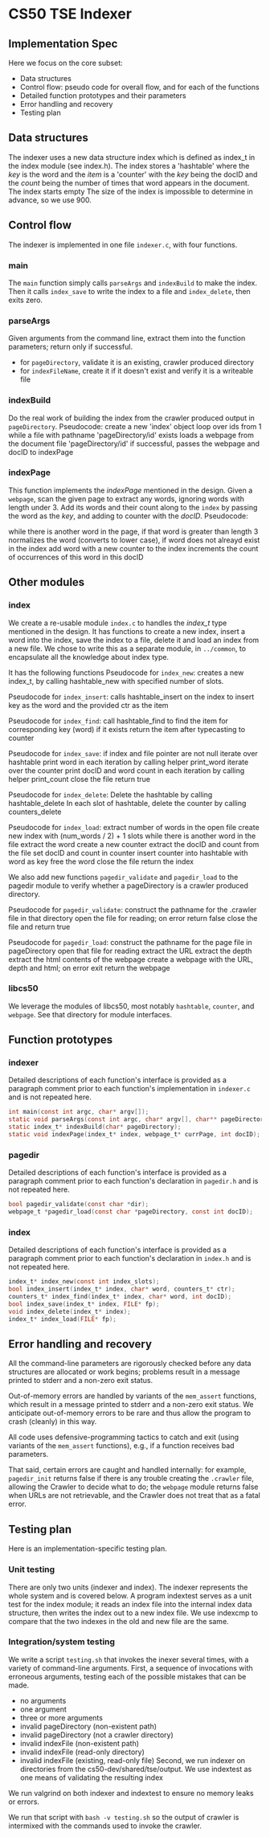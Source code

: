 # CS50 TSE Indexer
## Implementation Spec

Here we focus on the core subset:

-  Data structures
-  Control flow: pseudo code for overall flow, and for each of the functions
-  Detailed function prototypes and their parameters
-  Error handling and recovery
-  Testing plan

## Data structures 

The indexer uses a new data structure index which is defined as index_t in the index module (see index.h).
The index stores a 'hashtable' where the _key_ is the word and the _item_ is a 'counter' with the _key_ being the docID and the _count_ being the number of times that word appears in the document.
The index starts empty
The size of the index is impossible to determine in advance, so we use 900.

## Control flow

The indexer is implemented in one file `indexer.c`, with four functions.

### main

The `main` function simply calls `parseArgs` and `indexBuild` to make the index. Then it calls `index_save` to write the index to a file and `index_delete`, then exits zero.

### parseArgs

Given arguments from the command line, extract them into the function parameters; return only if successful.

* for `pageDirectory`, validate it is an existing, crawler produced directory
* for `indexFileName`, create it if it doesn't exist and verify it is a writeable file

### indexBuild

Do the real work of building the index from the crawler produced output in `pageDirectory`.
Pseudocode:
  create a new 'index' object
  loop over ids from 1
  while a file with pathname 'pageDirectory/id' exists
    loads a webpage from the document file 'pageDirectory/id'
    if successful, 
      passes the webpage and docID to indexPage

### indexPage

This function implements the *indexPage* mentioned in the design.
Given a `webpage`, scan the given page to extract any words, ignoring words with length under 3. Add its words and their count along to the `index` by passing the word as the _key_, and adding to counter with the _docID_.
Pseudocode:

while there is another word in the page,
  if that word is greater than length 3
    normalizes the word (converts to lower case),
    if word does not alreayd exist in the index
      add word with a new counter to the index
    increments the count of occurrences of this word in this docID

## Other modules

### index

We create a re-usable module `index.c` to handles the *index_t* type mentioned in the design. It has functions to create a new index, insert a word into the index, save the index to a file, delete it and load an index from a new file.
We chose to write this as a separate module, in `../common`, to encapsulate all the knowledge about index type.

It has the following functions 
Pseudocode for `index_new`: 
  creates a new index_t, by calling hashtable_new with specified number of slots.

Pseudocode for `index_insert`: 
  calls hashtable_insert on the index to insert key as the word and the provided ctr as the item

Pseudocode for `index_find`:
  call hashtable_find to find the item for corresponding key (word) if it exists
  return the item after typecasting to counter

Pseudocode for `index_save`:
  if index and file pointer are not null
    iterate over hashtable
      print word in each iteration by calling helper print_word
        iterate over the counter
          print docID and word count in each iteration by calling helper print_count
  close the file
  return true

Pseudocode for `index_delete`:
  Delete the hashtable by calling hashtable_delete
    In each slot of hashtable, delete the counter by calling counters_delete

Pseudocode for `index_load`:
  extract number of words in the open file
  create new index with (num_words / 2) + 1 slots
  while there is another word in the file
    extract the word
    create a new counter
    extract the docID and count from the file
    set docID and count in counter
    insert counter into hashtable with word as key
    free the word
  close the file
  return the index

We also add new functions `pagedir_validate` and `pagedir_load` to the pagedir module to verify whether a pageDirectory is a crawler produced directory.


Pseudocode for `pagedir_validate`:
	construct the pathname for the .crawler file in that directory
	open the file for reading; on error return false
	close the file and return true


Pseudocode for `pagedir_load`:
	construct the pathname for the page file in pageDirectory
	open that file for reading
	extract the URL
	extract the depth
	extract the html contents of the webpage
	create a webpage with the URL, depth and html; on error exit
  return the webpage


### libcs50

We leverage the modules of libcs50, most notably `hashtable`, `counter`, and `webpage`.
See that directory for module interfaces.

## Function prototypes

### indexer

Detailed descriptions of each function's interface is provided as a paragraph comment prior to each function's implementation in `indexer.c` and is not repeated here.

```c
int main(const int argc, char* argv[]);
static void parseArgs(const int argc, char* argv[], char** pageDirectory, char** indexFileName);
static index_t* indexBuild(char* pageDirectory);
static void indexPage(index_t* index, webpage_t* currPage, int docID);
```

### pagedir

Detailed descriptions of each function's interface is provided as a paragraph comment prior to each function's declaration in `pagedir.h` and is not repeated here.

```c
bool pagedir_validate(const char *dir);
webpage_t *pagedir_load(const char *pageDirectory, const int docID);
```

### index

Detailed descriptions of each function's interface is provided as a paragraph comment prior to each function's declaration in `index.h` and is not repeated here.

```c
index_t* index_new(const int index_slots);
bool index_insert(index_t* index, char* word, counters_t* ctr);
counters_t* index_find(index_t* index, char* word, int docID);
bool index_save(index_t* index, FILE* fp);
void index_delete(index_t* index);
index_t* index_load(FILE* fp);
```

## Error handling and recovery

All the command-line parameters are rigorously checked before any data structures are allocated or work begins; problems result in a message printed to stderr and a non-zero exit status.

Out-of-memory errors are handled by variants of the `mem_assert` functions, which result in a message printed to stderr and a non-zero exit status.
We anticipate out-of-memory errors to be rare and thus allow the program to crash (cleanly) in this way.

All code uses defensive-programming tactics to catch and exit (using variants of the `mem_assert` functions), e.g., if a function receives bad parameters.

That said, certain errors are caught and handled internally: for example, `pagedir_init` returns false if there is any trouble creating the `.crawler` file, allowing the Crawler to decide what to do; the `webpage` module returns false when URLs are not retrievable, and the Crawler does not treat that as a fatal error.

## Testing plan

Here is an implementation-specific testing plan.

### Unit testing

There are only two units (indexer and index).
The indexer represents the whole system and is covered below.
A program indextest serves as a unit test for the index module; it reads an index file into the internal index data structure, then writes the index out to a new index file. We use indexcmp to compare that the two indexes in the old and new file are the same. 

### Integration/system testing

We write a script `testing.sh` that invokes the inexer several times, with a variety of command-line arguments.
First, a sequence of invocations with erroneous arguments, testing each of the possible mistakes that can be made.
* no arguments
* one argument
* three or more arguments 
* invalid pageDirectory (non-existent path) 
* invalid pageDirectory (not a crawler directory) 
* invalid indexFile (non-existent path) 
* invalid indexFile (read-only directory) 
* invalid indexFile (existing, read-only file)
Second, we run indexer on directories from the cs50-dev/shared/tse/output.
We use indextest as one means of validating the resulting index

We run valgrind on both indexer and indextest to ensure no memory leaks or errors.

We run that script with `bash -v testing.sh` so the output of crawler is intermixed with the commands used to invoke the crawler.
